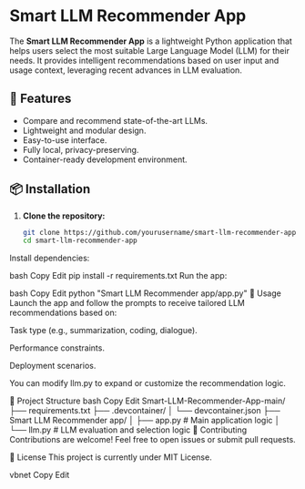 # Smart LLM Recommender App

The **Smart LLM Recommender App** is a lightweight Python application that helps users select the most suitable Large Language Model (LLM) for their needs. It provides intelligent recommendations based on user input and usage context, leveraging recent advances in LLM evaluation.

## 🚀 Features

- Compare and recommend state-of-the-art LLMs.
- Lightweight and modular design.
- Easy-to-use interface.
- Fully local, privacy-preserving.
- Container-ready development environment.

## 📦 Installation

1. **Clone the repository:**
   ```bash
   git clone https://github.com/yourusername/smart-llm-recommender-app.git
   cd smart-llm-recommender-app
Install dependencies:

bash
Copy
Edit
pip install -r requirements.txt
Run the app:

bash
Copy
Edit
python "Smart LLM Recommender app/app.py"
🧠 Usage
Launch the app and follow the prompts to receive tailored LLM recommendations based on:

Task type (e.g., summarization, coding, dialogue).

Performance constraints.

Deployment scenarios.

You can modify llm.py to expand or customize the recommendation logic.

📁 Project Structure
bash
Copy
Edit
Smart-LLM-Recommender-App-main/
├── requirements.txt
├── .devcontainer/
│   └── devcontainer.json
├── Smart LLM Recommender app/
│   ├── app.py          # Main application logic
│   └── llm.py          # LLM evaluation and selection logic
🤝 Contributing
Contributions are welcome! Feel free to open issues or submit pull requests.

📄 License
This project is currently under MIT License.

vbnet
Copy
Edit
